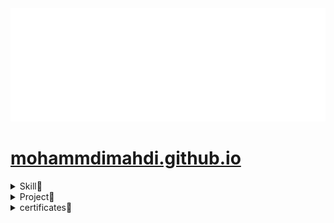 <img src="banner copy.png">
<h1><a href="mohammdimahdi.github.io">mohammdimahdi.github.io</a> </h1>
<details>
    <summary>Skill💪</summary>
    HTML , CSS , PYTHON
</details>
<details>
    <summary>Project🎯</summary>
    1.-----------
    1.-----------
    1.-----------
</details>
<details>
    <summary>certificates📜</summary>
    HTML , CSS , PYTHON
</details>

